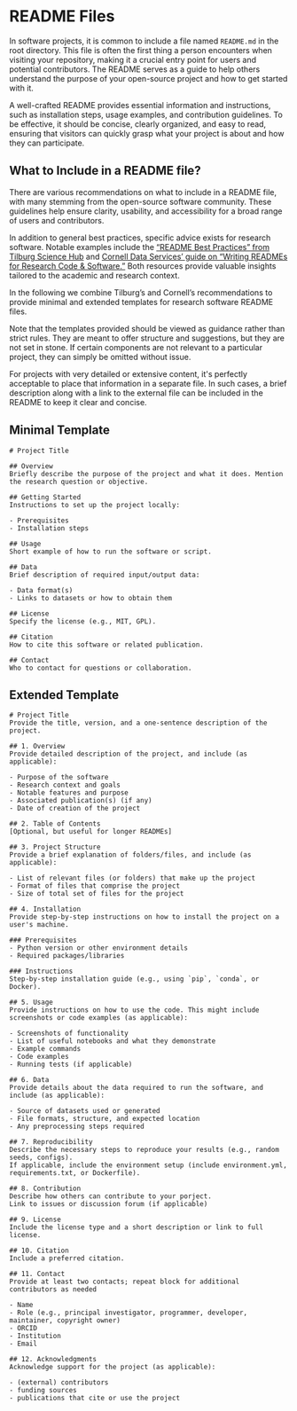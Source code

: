 # README Files

In software projects, it is common to include a file named `README.md` in the root directory. 
This file is often the first thing a person encounters when visiting your repository, 
making it a crucial entry point for users and potential contributors. 
The README serves as a guide to help others understand the purpose of your open-source project and how to get started with it.

A well-crafted README provides essential information and instructions, such as installation steps, usage examples, and contribution guidelines. 
To be effective, it should be concise, clearly organized, and easy to read, 
ensuring that visitors can quickly grasp what your project is about and how they can participate.

## What to Include in a README file?

There are various recommendations on what to include in a README file, with many stemming from the open-source software community. 
These guidelines help ensure clarity, usability, and accessibility for a broad range of users and contributors.

In addition to general best practices, specific advice exists for research software. 
Notable examples include the [“README Best Practices” from Tilburg Science Hub](https://tilburgsciencehub.com/topics/collaborate-share/share-your-work/content-creation/readme-best-practices/) 
and [Cornell Data Services’ guide on “Writing READMEs for Research Code & Software.”](https://data.research.cornell.edu/data-management/sharing/writing-readmes-for-research-code-software/)
Both resources provide valuable insights tailored to the academic and research context.

In the following we combine Tilburg’s and Cornell’s recommendations to provide minimal and extended templates for research software README files.

Note that the templates provided should be viewed as guidance rather than strict rules. 
They are meant to offer structure and suggestions, but they are not set in stone. 
If certain components are not relevant to a particular project, they can simply be omitted without issue. 

For projects with very detailed or extensive content, it's perfectly acceptable to place that information in a separate file. 
In such cases, a brief description along with a link to the external file can be included in the README to keep it clear and concise.

## Minimal Template

```
# Project Title

## Overview
Briefly describe the purpose of the project and what it does. Mention the research question or objective.

## Getting Started
Instructions to set up the project locally:

- Prerequisites
- Installation steps

## Usage
Short example of how to run the software or script.

## Data
Brief description of required input/output data:

- Data format(s)
- Links to datasets or how to obtain them

## License
Specify the license (e.g., MIT, GPL).

## Citation
How to cite this software or related publication.

## Contact
Who to contact for questions or collaboration.
```

## Extended Template

```
# Project Title
Provide the title, version, and a one-sentence description of the project.

## 1. Overview
Provide detailed description of the project, and include (as applicable):

- Purpose of the software
- Research context and goals
- Notable features and purpose 
- Associated publication(s) (if any)
- Date of creation of the project  

## 2. Table of Contents
[Optional, but useful for longer READMEs]

## 3. Project Structure
Provide a brief explanation of folders/files, and include (as applicable):

- List of relevant files (or folders) that make up the project  
- Format of files that comprise the project  
- Size of total set of files for the project

## 4. Installation
Provide step-by-step instructions on how to install the project on a user's machine. 

### Prerequisites
- Python version or other environment details
- Required packages/libraries

### Instructions
Step-by-step installation guide (e.g., using `pip`, `conda`, or Docker).

## 5. Usage
Provide instructions on how to use the code. This might include screenshots or code examples (as applicable):

- Screenshots of functionality
- List of useful notebooks and what they demonstrate
- Example commands  
- Code examples  
- Running tests (if applicable)

## 6. Data
Provide details about the data required to run the software, and include (as applicable): 

- Source of datasets used or generated
- File formats, structure, and expected location
- Any preprocessing steps required

## 7. Reproducibility
Describe the necessary steps to reproduce your results (e.g., random seeds, configs).
If applicable, include the environment setup (include environment.yml, requirements.txt, or Dockerfile). 

## 8. Contribution
Describe how others can contribute to your porject. 
Link to issues or discussion forum (if applicable)

## 9. License
Include the license type and a short description or link to full license.

## 10. Citation
Include a preferred citation. 

## 11. Contact
Provide at least two contacts; repeat block for additional contributors as needed

- Name  
- Role (e.g., principal investigator, programmer, developer, maintainer, copyright owner)
- ORCID
- Institution
- Email

## 12. Acknowledgments
Acknowledge support for the project (as applicable): 

- (external) contributors 
- funding sources 
- publications that cite or use the project

```
